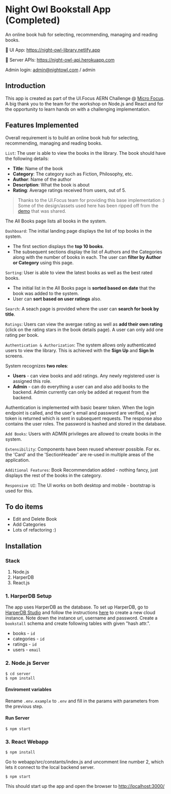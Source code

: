 # Night Owl Bookstall App (Completed)

An online book hub for selecting, recommending, managing and reading books.

🚀 UI App: https://night-owl-library.netlify.app

💬 Server APIs: https://night-owl-api.herokuapp.com

Admin login: admin@nightowl.com / admin

## Introduction

This app is created as part of the UI.Focus AERN Challenge @ [Micro Focus](https://www.microfocus.com/). A big thank you to the team for the workshop on Node.js and React and for the opportunity to learn hands on with a challenging implementation.

## Features Implemented

Overall requirement is to build an online book hub for selecting, recommending, managing and reading books.

`List`: The user is able to view the books in the library. The book should have the following details:

- **Title**: Name of the book
- **Category**: The category such as Fiction, Philosophy, etc.
- **Author**: Name of the author
- **Description**: What the book is about
- **Rating**: Average ratings received from users, out of 5.

> Thanks to the UI.Focus team for providing this base implementation :) Some of the design/assets used here has been ripped off from the [demo](https://booklist-ui-focus.netlify.app/) that was shared.

The All Books page lists all books in the system.

`Dashboard`: The initial landing page displays the list of top books in the system.

- The first section displays the **top 10 books**.
- The subsequent sections display the list of Authors and the Categories along with the number of books in each. The user can **filter by Author or Category** using this page.

`Sorting`: User is able to view the latest books as well as the best rated books.

- The initial list in the All Books page is **sorted based on date** that the book was added to the system.
- User can **sort based on user ratings** also.

`Search`: A seach page is provided where the user can **search for book by title**.

`Ratings`: Users can view the avergae rating as well as **add their own rating** (click on the rating stars in the book details page). A user can only add one rating per book.

`Authentication & Authorization`: The system allows only authenticated users to view the library. This is achieved with the **Sign Up** and **Sign In** screens.

System recognizes **two roles**:

- **Users** - can view books and add ratings. Any newly registered user is assigned this role.
- **Admin** - can do everything a user can and also add books to the backend. Admin currently can only be added at request from the backend.

Authentication is implemented with basic bearer token. When the login endpoint is called, and the user's email and password are verified, a jwt token is returned which is sent in subsequent requests. The response also contains the user roles. The password is hashed and stored in the database.

`Add Books`: Users with ADMIN privileges are allowed to create books in the system.

`Extensibility`: Components have been reused wherever possible. For ex. the 'Card' and the 'SectionHeader' are re-used in multiple areas of the application.

`Additional Features`: Book Recommendation added - nothing fancy, just displays the rest of the books in the category.

`Responsive UI`: The UI works on both desktop and mobile - bootstrap is used for this.

## To do items

- Edit and Delete Book
- Add Categories
- Lots of refactoring :)

## Installation

### Stack

1. Node.js
2. HarperDB
3. React.js

### 1. HarperDB Setup

The app uses HarperDB as the database. To set up HarperDB, go to [HarperDB Studio](https://studio.harperdb.io/) and follow the instructions [here](https://harperdb.io/docs/harperdb-studio/) to create a new cloud instance. Note down the instance url, username and password. Create a `bookstall` schema and create following tables with given "hash attr.".

- books - `id`
- categories - `id`
- ratings - `id`
- users - `email`

### 2. Node.js Server

```
$ cd server
$ npm install
```

#### Enviroment variables

Rename `.env.example` to `.env` and fill in the params with parameters from the previous step.

#### Run Server

```
$ npm start
```

### 3. React Webapp

```
$ npm install
```

Go to webapp/src/constants/index.js and uncomment line number 2, which lets it connect to the local backend server.

```
$ npm start
```

This should start up the app and open the browser to [http://localhost:3000/](http://localhost:3000/)
